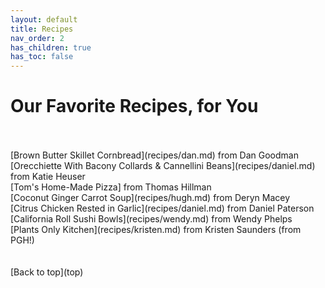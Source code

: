 ```yaml
---
layout: default
title: Recipes
nav_order: 2
has_children: true
has_toc: false
---
```


# Our Favorite Recipes, for You
<br>
<br>
[Brown Butter Skillet Cornbread](recipes/dan.md) from Dan Goodman
<br>
[Orecchiette With Bacony Collards & Cannellini Beans](recipes/daniel.md) from Katie Heuser
<br>
[Tom's Home-Made Pizza] from Thomas Hillman
<br>
[Coconut Ginger Carrot Soup](recipes/hugh.md) from Deryn Macey
<br>
[Citrus Chicken Rested in Garlic](recipes/daniel.md) from Daniel Paterson
<br>
[California Roll Sushi Bowls](recipes/wendy.md) from Wendy Phelps
<br>
[Plants Only Kitchen](recipes/kristen.md) from Kristen Saunders (from PGH!)
<br>
<br>
<br>
[Back to top](top)
